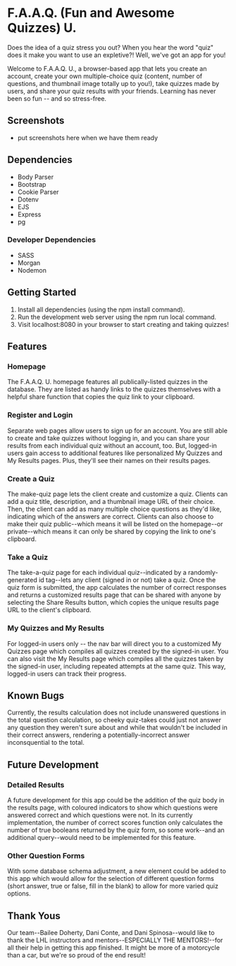 # F.A.A.Q. (Fun and Awesome Quizzes) U. 

Does the idea of a quiz stress you out? When you hear the word "quiz" does it make you want to use an expletive?! Well, we've got an app for you! 

Welcome to F.A.A.Q. U., a browser-based app that lets you create an account, create your own multiple-choice quiz (content, number of questions, and thumbnail image totally up to you!), take quizzes made by users, and share your quiz results with your friends. Learning has never been so fun -- and so stress-free. 

## Screenshots
- put screenshots here when we have them ready

## Dependencies
- Body Parser
- Bootstrap
- Cookie Parser
- Dotenv
- EJS 
- Express
- pg

### Developer Dependencies
- SASS
- Morgan
- Nodemon

## Getting Started
1. Install all dependencies (using the npm install command).
2. Run the development web server using the npm run local command.
3. Visit localhost:8080 in your browser to start creating and taking quizzes!

## Features

### Homepage
The F.A.A.Q. U. homepage features all publically-listed quizzes in the database. They are listed as handy links to the quizzes themselves with a helpful share function that copies the quiz link to your clipboard. 

### Register and Login
Separate web pages allow users to sign up for an account. You are still able to create and take quizzes without logging in, and you can share your results from each individual quiz without an account, too. But, logged-in users gain access to additional features like personalized My Quizzes and My Results pages. Plus, they'll see their names on their results pages. 

### Create a Quiz
The make-quiz page lets the client create and customize a quiz. Clients can add a quiz title, description, and a thumbnail image URL of their choice. Then, the client can add as many multiple choice questions as they'd like, indicating which of the answers are correct. Clients can also choose to make their quiz public--which means it will be listed on the homepage--or private--which means it can only be shared by copying the link to one's clipboard. 

### Take a Quiz
The take-a-quiz page for each individual quiz--indicated by a randomly-generated id tag--lets any client (signed in or not) take a quiz. Once the quiz form is submitted, the app calculates the number of correct responses and returns a customized results page that can be shared with anyone by selecting the Share Results button, which copies the unique results page URL to the client's clipboard.

### My Quizzes and My Results
For logged-in users only -- the nav bar will direct you to a customized My Quizzes page which compiles all quizzes created by the signed-in user. You can also visit the My Results page which compiles all the quizzes taken by the signed-in user, including repeated attempts at the same quiz. This way, logged-in users can track their progress. 

## Known Bugs
Currently, the results calculation does not include unanswered questions in the total question calculation, so cheeky quiz-takes could just not answer any question they weren't sure about and while that wouldn't be included in their correct answers, rendering a potentially-incorrect answer inconsquential to the total. 

## Future Development

### Detailed Results
A future development for this app could be the addition of the quiz body in the results page, with coloured indicators to show which questions were answered correct and which questions were not. In its currently implementation, the number of correct scores function only calculates the number of true booleans returned by the quiz form, so some work--and an additional query--would need to be implemented for this feature.

### Other Question Forms
With some database schema adjustment, a new element could be added to this app which would allow for the selection of different question forms (short answer, true or false, fill in the blank) to allow for more varied quiz options.

## Thank Yous
Our team--Bailee Doherty, Dani Conte, and Dani Spinosa--would like to thank the LHL instructors and mentors--ESPECIALLY THE MENTORS!--for all their help in getting this app finished. It might be more of a motorcycle than a car, but we're so proud of the end result! 
